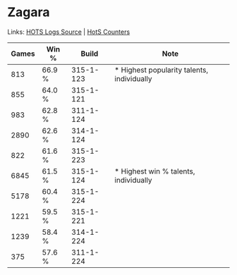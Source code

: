 # Zagara

Links: [HOTS Logs Source](https://www.hotslogs.com/Sitewide/HeroDetails?Hero=Zagara) | [HotS Counters](http://hotscounters.com/#/hero/Zagara)

Games  | Win %  | Build     | Note
-----  | -----  | -----     | ----
813    | 66.9 % | 315-1-123 | * Highest popularity talents, individually
855    | 64.0 % | 315-1-121 | 
983    | 62.8 % | 311-1-124 | 
2890   | 62.6 % | 314-1-124 | 
822    | 61.6 % | 315-1-223 | 
6845   | 61.5 % | 315-1-124 | * Highest win % talents, individually
5178   | 60.4 % | 315-1-224 | 
1221   | 59.5 % | 315-1-221 | 
1239   | 58.4 % | 314-1-224 | 
375    | 57.6 % | 311-1-224 | 
